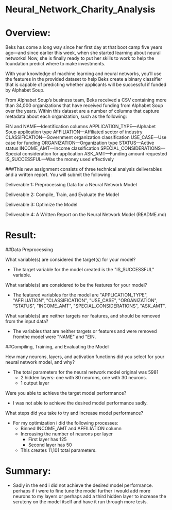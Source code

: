 # Neural_Network_Charity_Analysis

# Overview:

Beks has come a long way since her first day at that boot camp five years ago—and since earlier this week, when she started learning about neural networks! Now, she is finally ready to put her skills to work to help the foundation predict where to make investments.

With your knowledge of machine learning and neural networks, you’ll use the features in the provided dataset to help Beks create a binary classifier that is capable of predicting whether applicants will be successful if funded by Alphabet Soup.

From Alphabet Soup’s business team, Beks received a CSV containing more than 34,000 organizations that have received funding from Alphabet Soup over the years. Within this dataset are a number of columns that capture metadata about each organization, such as the following:

EIN and NAME—Identification columns
APPLICATION_TYPE—Alphabet Soup application type
AFFILIATION—Affiliated sector of industry
CLASSIFICATION—Government organization classification
USE_CASE—Use case for funding
ORGANIZATION—Organization type
STATUS—Active status
INCOME_AMT—Income classification
SPECIAL_CONSIDERATIONS—Special consideration for application
ASK_AMT—Funding amount requested
IS_SUCCESSFUL—Was the money used effectively

###This new assignment consists of three technical analysis deliverables and a written report. You will submit the following:

Deliverable 1: Preprocessing Data for a Neural Network Model

Deliverable 2: Compile, Train, and Evaluate the Model

Deliverable 3: Optimize the Model

Deliverable 4: A Written Report on the Neural Network Model (README.md)

# Result:

##Data Preprocessing

What variable(s) are considered the target(s) for your model?

- The target variable for the model created is the "IS_SUCCESSFUL" variable.

What variable(s) are considered to be the features for your model?

- The featured variables for the model are "APPLICATION_TYPE", "AFFILIATION", "CLASSIFICATION", "USE_CASE", "ORGANIZATION", "STATUS", "INCOME_AMT", "SPECIAL_CONSIDERATIONS", "ASK_AMT".

What variable(s) are neither targets nor features, and should be removed from the input data?

- The variables that are neither targets or features and were removed fromthe model were "NAME" and "EIN.

##Compiling, Training, and Evaluating the Model

How many neurons, layers, and activation functions did you select for your neural network model, and why?

- The total parameters for the neural network model original was 5981 
  - 2 hidden layers: one with 80 neurons, one with 30 neurons.
  - 1 output layer

Were you able to achieve the target model performance?

- I was not able to achieve the desired model performance sadly.

What steps did you take to try and increase model performance?

- For my optimization i did the following processes:
  - Binned INCOME_AMT and AFFILIATION column
  - Increasing the number of neurons per layer
    - First layer has 125
    - Second layer has 50
  - This creates 11,101 total parameters.
  
 # Summary:
  
- Sadly in the end i did not achieve the desired model performance. perhaps if i were to fine tune the model further i would add more neurons to my layers or perhaps add a third hidden layer to increase the scruteny on the model itself and have it run through more tests.
